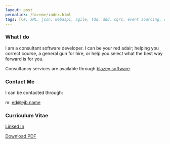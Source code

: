 ```yaml
---
layout: post
permalink: /hireme/index.html
tags: [C#, XML, json, webaspi, agile, tdd, ddd, cqrs, event sourcing, sql, rabbitmq, kanban, javascript, css, html, back office, microservices, windows, .net, unit testing, bdd, postgresql, Swagger, dapper, oracle, nhibernate, AWS, SQS, SqlStreamStore, owin, rx, reactive, continious integration, continious deployment, rest,wcf, svn, tfs, git, github, saas, migration, solid, oauth, atompub, evangelise, insurance, fintech,cloud, leadership, mentoring]
---
```

### What I do

I am a consultant software developer. I can be your red adair; helping you correct course, a general gun for hire, or help you select what the best way forward is for you.

Consultancy services are available through [blazey software](http://blazey.software).

### Contact Me

I can be contacted through: 

m: [ed@ejb.name](mailto:ed@ejb.name)

### Curriculum Vitae

[Linked In](https://uk.linkedin.com/in/edwardjblackburn)

[Download PDF](http://jekyllrb.com)